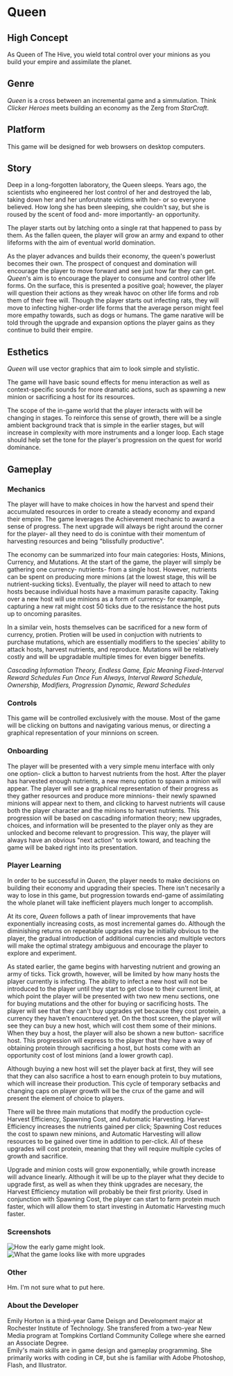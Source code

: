 # Queen  

## High Concept
As Queen of The Hive, you wield total control over your minions as you build your empire and assimilate the
planet.

## Genre
*Queen* is a cross between an incremental game and a simmulation. Think *Clicker Heroes* meets
building an economy as the Zerg from *StarCraft*.

## Platform  
This game will be designed for web browsers on desktop computers.

## Story  
Deep in a long-forgotten laboratory, the Queen sleeps. Years ago, the scientists who engineered her lost control of her and destroyed the lab, taking down her and her unforutnate victims with her- or so everyone believed. How long she has been sleeping, she couldn't say, but she is roused by the scent of food and- more importantly- an opportunity.

The player starts out by latching onto a single rat that happened to pass by them. As the fallen queen, the player will grow an army and expand to other lifeforms with the aim of eventual world domination.  

As the player advances and builds their economy, the queen's powerlust becomes their own. The prospect of conquest and domination will encourage the player to move forward and see just how far they can get. *Queen*'s aim is to encourage the player to consume and control other life forms. On the surface, this is presented a positive goal; however, the player will question their actions as they wreak havoc on other life forms and rob them of their free will. Though the player starts out infecting rats, they will move to infecting higher-order life forms that the average person might feel more empathy towards, such as dogs or humans. The game narative will be told through the upgrade and expansion options the player gains as they continue to build their empire. 

## Esthetics  
*Queen* will use vector graphics that aim to look simple and stylistic.

The game will have basic sound effects for menu interaction as well as context-specific sounds for more dramatic actions, such as spawning a new minion or sacrificing a host for its resources.

The scope of the in-game world that the player interacts with will be changing in stages. To reinforce this sense of growth, there will be a single ambient background track that is simple in the earlier stages, but will increase in complexity with more instruments and a longer loop. Each stage should help set the tone for the player's progression on the quest for world dominance.

## Gameplay  

### Mechanics  
The player will have to make choices in how the harvest and spend their accumulated resources in order to create a steady
economy and expand their empire. The game leverages the Achievement mechanic to award a sense of progress. The next upgrade will always be right around the corner for the player- all they need to do is conintue with their momentum of harvesting resources and being "blissfully productive".   

The economy can be summarized into four main categories: Hosts, Minions, Currency, and Mutations. At the start of the game, the player will simply be gathering one currency- nutrients- from a single host. However, nutrients can be spent on producing more minions (at the lowest stage, this will be nutrient-sucking ticks). Eventually, the player will need to attach to new hosts because individual hosts have a maximum parasite capacity. Taking over a new host will use minions as a form of currency- for example, capturing a new rat might cost 50 ticks due to the resistance the host puts up to oncoming parasites.

In a similar vein, hosts themselves can be sacrificed for a new form of currency, protien. Protien will be used in conjuction with nutrients to purchase mutations, which are essentially modifiers to the species' ability to attack hosts, harvest nutrients, and reproduce. Mutations will be relatively costly and will be upgradable multiple times for even bigger benefits. 

*Cascading Information Theory, Endless Game, Epic Meaning Fixed-Interval Reward Schedules Fun Once Fun Always, Interval Reward Schedule, Ownership, Modifiers, Progression Dynamic, Reward Schedules*

### Controls  
This game will be controlled exclusively with the mouse. Most of the game will be clicking on buttons and navigating
various menus, or directing a graphical representation of your minnions on screen. 

### Onboarding  
The player will be presented with a very simple menu interface with only one option- click a button to harvest nutrients from the host.
After the player has harvested enough nutrients, a new menu option to spawn a minion will appear. The player will see a graphical representation of their progress as they gather resources and produce more minnions- their newly spawned minions will appear next to them, and clicking to harvest nutrients will cause both the player character and the minions to harvest nutrients. This progression will be based on cascading information theory; new upgrades, choices, and information will be presented to the player only as they are unlocked and become relevant to progression. This way, the player will always have an obvious "next action" to work toward, and teaching the game will be baked right into its presentation.

### Player Learning
In order to be successful in *Queen*, the player needs to make decisions on building their economy and upgrading their species. There isn't necesarily a way to lose in this game, but progression towards end-game of assimilating the whole planet will take inefficient players much longer to accomplish.

At its core, *Queen* follows a path of linear improvements that have exponentially increasing costs, as most incremental games do. Although the diminishing returns on repeatable upgrades may be initially obvious to the player, the gradual introduction of additional currencies and multiple vectors will make the optimal strategy ambiguous and encourage the player to explore and experiment.

As stated earlier, the game begins with harvesting nutrient and growing an army of ticks. Tick growth, however, will be limited by how many hosts the player currently is infecting. The ability to infect a new host will not be introduced to the player until they start to get close to their current limit, at which point the player will be presented with two new menu sections, one for buying mutations and the other for buying or sacrificing hosts. The player will see that they can't buy upgrades yet because they cost protein, a currency they haven't enoucntered yet. On the thost screen, the player will see they can buy a new host, which will cost them some of their minions. When they buy a host, the player will also be shown a new button- sacrifice host. This progression will express to the player that they have a way of obtaining protein through sacrificing a host, but hosts come with an opportunity cost of lost minions (and a lower growth cap).

Although buying a new host will set the player back at first, they will see that they can also sacrifice a host to earn enough protein to buy mutations, which will increase their production. This cycle of temporary setbacks and changing caps on player growth will be the crux of the game and will present the element of choice to players.

There will be three main mutations that modify the production cycle- Harvest Efficiency, Spawning Cost, and Automatic Harvesting. Harvest Efficiency increases the nutrients gained per click; Spawning Cost reduces the cost to spawn new minions, and Automatic Harvesting will allow resources to be gained over time in addition to per-click. All of these upgrades will cost protein, meaning that they will require multiple cycles of growth and sacrifice.

Upgrade and minion costs will grow exponentially, while growth increase will advance linearly. Although it will be up to the player what they decide to upgrade first, as well as when they think upgrades are necesary, the Harvest Efficiency mutation will probably be their first priority. Used in conjunction with Spawning Cost, the player can start to farm protein much faster, which will allow them to start investing in Automatic Harvesting much faster.

### Screenshots  
![How the early game might look.](https://github.com/PrincessEmilu/IGME-230/blob/master/project1/media/queen_mockup2.png "Start of the game")
![What the game looks like with more upgrades](https://github.com/PrincessEmilu/IGME-230/blob/master/project1/media/queen_mockup1.png "Unlocking more upgrades")

### Other  
Hm. I'm not sure what to put here.

### About the Developer  
Emily Horton is a third-year Game Deisgn and Development major at Rochester Institute of Technology. She transfered from a two-year
New Media program at Tompkins Cortland Community College where she earned an Associate Degree.  
Emily's main skills are in game design and gameplay programming. She primarily works with coding in C#, but she is familiar with
Adobe Photoshop, Flash, and Illustrator.
